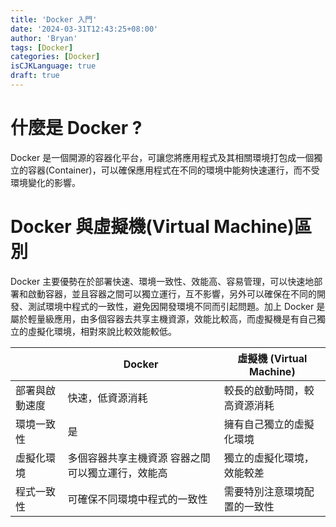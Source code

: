 ```yaml
---
title: 'Docker 入門'
date: '2024-03-31T12:43:25+08:00'
author: 'Bryan'
tags: [Docker]
categories: [Docker]
isCJKLanguage: true
draft: true
---
```


# 什麼是 Docker ?
Docker 是一個開源的容器化平台，可讓您將應用程式及其相關環境打包成一個獨立的容器(Container)，可以確保應用程式在不同的環境中能夠快速運行，而不受環境變化的影響。

# Docker 與虛擬機(Virtual Machine)區別
Docker 主要優勢在於部署快速、環境一致性、效能高、容易管理，可以快速地部署和啟動容器，並且容器之間可以獨立運行，互不影響，另外可以確保在不同的開發、測試環境中程式的一致性，避免因開發環境不同而引起問題。加上 Docker 是屬於輕量級應用，由多個容器去共享主機資源，效能比較高，而虛擬機是有自己獨立的虛擬化環境，相對來說比較效能較低。

|                | Docker                                             | 虛擬機 (Virtual Machine)     |
| -------------- | -------------------------------------------------- | ---------------------------- |
| 部署與啟動速度 | 快速，低資源消耗                                   | 較長的啟動時間，較高資源消耗 |
| 環境一致性     | 是                                                 | 擁有自己獨立的虛擬化環境     |
| 虛擬化環境     | 多個容器共享主機資源  容器之間可以獨立運行，效能高 | 獨立的虛擬化環境，效能較差   |
| 程式一致性     | 可確保不同環境中程式的一致性                       | 需要特別注意環境配置的一致性 |




